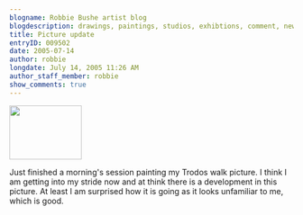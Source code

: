 ```yaml
---
blogname: Robbie Bushe artist blog
blogdescription: drawings, paintings, studios, exhibtions, comment, news as they happen to Robbie Bushe
title: Picture update
entryID: 009502
date: 2005-07-14
author: robbie
longdate: July 14, 2005 11:26 AM
author_staff_member: robbie
show_comments: true
---
```


<p><a href="http://mtengine.pumpernickle.net/mt_pages/robbiebushe/previously/DSC00025.html" onclick="window.open('http://mtengine.pumpernickle.net/mt_pages/robbiebushe/previously/DSC00025.html','popup','width=640,height=480,scrollbars=no,resizable=no,toolbar=no,directories=no,location=no,menubar=no,status=no,left=0,top=0'); return false"><img src="http://mtengine.pumpernickle.net/mt_pages/robbiebushe/previously/DSC00025-thumb.JPG" width="128" height="96" /></a></p>

<p>Just finished a morning's session painting my Trodos walk picture. I think I am getting into my stride now and at think there is a development in this picture. At least I am surprised how it is going as it looks unfamiliar to me, which is good.</p>


